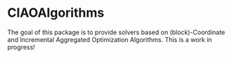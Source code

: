 # CIAOAlgorithms
The goal of this package is to provide solvers based on (block)-Coordinate and Incremental Aggregated Optimization Algorithms. This is a work in progress! 

